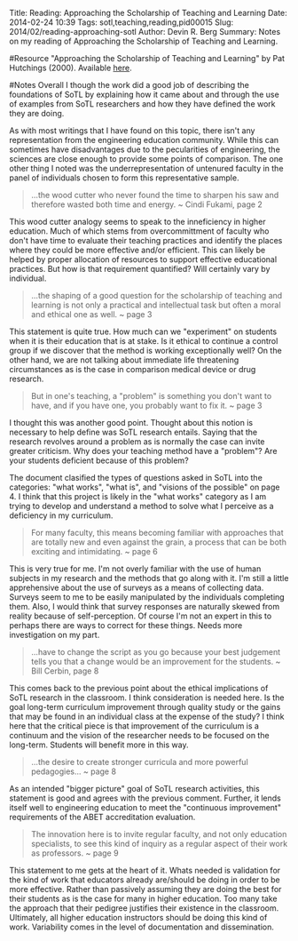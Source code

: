 Title: Reading: Approaching the Scholarship of Teaching and Learning
Date: 2014-02-24 10:39
Tags: sotl,teaching,reading,pid00015
Slug: 2014/02/reading-approaching-sotl
Author: Devin R. Berg
Summary: Notes on my reading of Approaching the Scholarship of Teaching and Learning.


#Resource
  "Approaching the Scholarship of Teaching and Learning" by Pat Hutchings (2000). Available [here](http://www.carnegiefoundation.org/elibrary/approaching-scholarship-teaching-and-learning).

#Notes
Overall I though the work did a good job of describing the foundations of SoTL by explaining how it came about and through the use of examples from SoTL researchers and how they have defined the work they are doing.

As with most writings that I have found on this topic, there isn't any representation from the engineering education community. While this can sometimes have disadvantages due to the pecularities of engineering, the sciences are close enough to provide some points of comparison. The one other thing I noted was the underrepresentation of untenured faculty in the panel of individuals chosen to form this representative sample.

> ...the wood cutter who never found the time to sharpen his saw and therefore wasted both time and energy. ~ Cindi Fukami, page 2

This wood cutter analogy seems to speak to the inneficiency in higher education. Much of which stems from overcommittment of faculty who don't have time to evaluate their teaching practices and identify the places where they could be more effective and/or efficient. This can likely be helped by proper allocation of resources to support effective educational practices. But how is that requirement quantified? Will certainly vary by individual.

> ...the shaping of a good question for the scholarship of teaching and learning is not only a practical and intellectual task but often a moral and ethical one as well. ~ page 3

This statement is quite true. How much can we "experiment" on students when it is their education that is at stake. Is it ethical to continue a control group if we discover that the method is working exceptionally well? On the other hand, we are not talking about immediate life threatening circumstances as is the case in comparison medical device or drug research.

> But in one's teaching, a "problem" is something you don't want to have, and if you have one, you probably want to fix it. ~ page 3

I thought this was another good point. Thought about this notion is necessary to help define was SoTL research entails. Saying that the research revolves around a problem as is normally the case can invite greater criticism. Why does your teaching method have a "problem"? Are your students deficient because of this problem?

The document clasified the types of questions asked in SoTL into the categories: "what works", "what is", and "visions of the possible" on page 4. I think that this project is likely in the "what works" category as I am trying to develop and understand a method to solve what I perceive as a deficiency in my curriculum.

> For many faculty, this means becoming familiar with approaches that are totally new and even against the grain, a process that can be both exciting and intimidating. ~ page 6

This is very true for me. I'm not overly familiar with the use of human subjects in my research and the methods that go along with it. I'm still a little apprehensive about the use of surveys as a means of collecting data. Surveys seem to me to be easily manipulated by the individuals completing them. Also, I would think that survey responses are naturally skewed from reality because of self-perception. Of course I'm not an expert in this to perhaps there are ways to correct for these things. Needs more investigation on my part.

> ...have to change the script as you go because your best judgement tells you that a change would be an improvement for the students. ~ Bill Cerbin, page 8

This comes back to the previous point about the ethical implications of SoTL research in the classroom. I think consideration is needed here. Is the goal long-term curriculum improvement through quality study or the gains that may be found in an individual class at the expense of the study? I think here that the critical piece is that improvement of the curriculum is a continuum and the vision of the researcher needs to be focused on the long-term. Students will benefit more in this way.

> ...the desire to create stronger curricula and more powerful pedagogies... ~ page 8

As an intended "bigger picture" goal of SoTL research activities, this statement is good and agrees with the previous comment. Further, it lends itself well to engineering education to meet the "continuous improvement" requirements of the ABET accreditation evaluation.

> The innovation here is to invite regular faculty, and not only education specialists, to see this kind of inquiry as a regular aspect of their work as professors. ~ page 9

This statement to me gets at the heart of it. Whats needed is validation for the kind of work that educators already are/should be doing in order to be more effective. Rather than passively assuming they are doing the best for their students as is the case for many in higher education. Too many take the approach that their pedigree justifies their existence in the classroom. Ultimately, all higher education instructors should be doing this kind of work. Variability comes in the level of documentation and dissemination.
